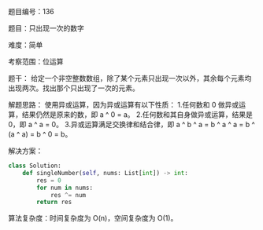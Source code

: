 题目编号：136

题目：只出现一次的数字

难度：简单

考察范围：位运算

题干：
给定一个非空整数数组，除了某个元素只出现一次以外，其余每个元素均出现两次。找出那个只出现了一次的元素。

解题思路：
使用异或运算，因为异或运算有以下性质：
1.任何数和 0 做异或运算，结果仍然是原来的数，即 a ^ 0 = a。
2.任何数和其自身做异或运算，结果是 0，即 a ^ a = 0。
3.异或运算满足交换律和结合律，即 a ^ b ^ a = b ^ a ^ a = b ^ (a ^ a) = b ^ 0 = b。

解决方案：

```python
class Solution:
    def singleNumber(self, nums: List[int]) -> int:
        res = 0
        for num in nums:
            res ^= num
        return res
```

算法复杂度：时间复杂度为 O(n)，空间复杂度为 O(1)。
